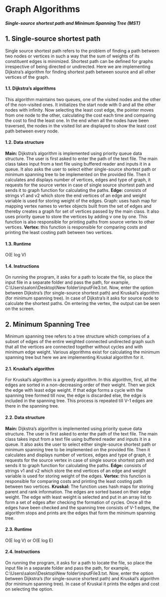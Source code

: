 # Graph Algorithms
##### Single-source shortest path and Minimum Spanning Tree (MST)

## 1. Single-source shortest path
Single source shortest path refers to the problem of finding a path between two nodes or vertices in such a way that the sum of weights of its constituent edges is minimized. Shortest path can be defined for graphs irrespective of being directed or undirected. Here we are implementing Dijkstra’s algorithm for finding shortest path between source and all other vertices of the graph.

#### 1.1. Dijkstra’s algorithms
This algorithm maintains two queues, one of the visited nodes and the other of the non-visited ones. It initializes the start node with 0 and all the other nodes with infinity. Now selecting the least cost edge, the pointer moves from one node to the other, calculating the cost each time and comparing the cost to find the least one. In the end when all the nodes have been traversed, the nodes in the visited list are displayed to show the least cost path between every node.

#### 1.2. Data structure
**Main:** Dijkstra’s algorithm is implemented using priority queue data structure. The user is first asked to enter the path of the text file. The main class takes input from a text file using buffered reader and inputs it in a queue. It also asks the user to select either single-source shortest path or minimum spanning tree to be implemented on the provided file. Then it calculates and displays number of vertices, edges and type of graph, it requests for the source vertex in case of single source shortest path and sends it to graph function for calculating the paths.
**Edge:** consists of strings v1 and v2 which store the end vertices of an edge and weight variable is used for storing weight of the edges.
Graph: uses hash map for mapping vertex names to vertex objects built from the set of edges and thereby creates a graph for set of vertices passed by the main class. It also uses priority queue to store the vertices by adding v one by one. This function is also responsible for printing paths from source vertex to other vertices.
**Vertex:** this function is responsible for comparing costs and printing the least costing path between two vertices.

#### 1.3. Runtime
O(E log V)

#### 1.4. Instructions
On running the program, it asks for a path to locate the file, so place the input file in a separate folder and pass the path, for example, C:\Users\saloni\Desktop\New folder\inputFile3.txt. Now, enter the option between Dijkstra’s (for single-source shortest path) and Kruskal’s algorithm (for minimum spanning tree). In case of Dijkstra’s it asks for source node to calculate the shortest paths. On entering the vertex, the output can be seen on the screen.

## 2. Minimum Spanning Tree
Minimum spanning tree refers to a tree structure which comprises of a subset of edges of the entire weighted connected undirected graph such that all the vertices are connected together without cycles and with minimum edge weight. Various algorithms exist for calculating the minimum spanning tree but here we are implementing Kruskal algorithm for it.

#### 2.1. Kruskal’s algorithm
For Kruskal’s algorithm is a greedy algorithm. In this algorithm, first, all the edges are sorted in a non-decreasing order of their weight. Then we pick the edge with least edge weight. If that edge forms a cycle with the spanning tree formed till now, the edge is discarded else, the edge is included in the spanning tree. This process is repeated till V-1 edges are there in the spanning tree.

####  2.2. Data structure

**Main:** Dijkstra’s algorithm is implemented using priority queue data structure. The user is first asked to enter the path of the text file. The main class takes input from a text file using buffered reader and inputs it in a queue. It also asks the user to select either single-source shortest path or minimum spanning tree to be implemented on the provided file. Then it calculates and displays number of vertices, edges and type of graph, it requests for the source vertex in case of single source shortest path and sends it to graph function for calculating the paths.
**Edge:** consists of strings v1 and v2 which store the end vertices of an edge and weight variable is used for storing weight of the edges.
**Vertex:** this function is responsible for comparing costs and printing the least costing path between two vertices.
**Kruskal:** The function uses hash maps for storing parent and rank information. The edges are sorted based on their edge weight. The edge with least weight is selected and put in an array list to form a set of edges after checking the formation of cycles. Once all the edges have been checked and the spanning tree consists of V-1 edges, the algorithm stops and prints are the edges that form the minimum spanning tree.

#### 2.3. Runtime
O(E log V) or O(E log E)

#### 2.4. Instructions
On running the program, it asks for a path to locate the file, so place the input file in a separate folder and pass the path, for example, C:\Users\saloni\Desktop\New folder\inputFile3.txt. Now, enter the option between Dijkstra’s (for single-source shortest path) and Kruskal’s algorithm (for minimum spanning tree). In case of Kruskal it prints the edges and cost on selecting the option.
